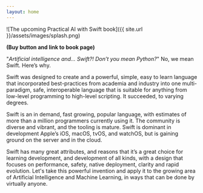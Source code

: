 ```yaml
---
layout: home
---
```


![The upcoming Practical AI with Swift book]({{ site.url }}/assets/images/splash.png)

**(Buy button and link to book page)**

"*Artificial intelligence and… Swift?! Don’t you mean Python?*" No, we mean Swift. Here’s why.

Swift was designed to create and a powerful, simple, easy to learn language that incorporated best-practices from academia and industry into one multi-paradigm, safe, interoperable language that is suitable for anything from low-level programming to high-level scripting. It succeeded, to varying degrees.

Swift is an in demand, fast growing, popular language, with estimates of more than a million programmers currently using it. The community is diverse and vibrant, and the tooling is mature. Swift is dominant in development Apple’s iOS, macOS, tvOS, and watchOS, but is gaining ground on the server and in the cloud.

Swift has many great attributes, and reasons that it’s a great choice for learning development, and development of all kinds, with a design that focuses on performance, safety, native deployment, clarity and rapid evolution. Let's take this powerful invention and apply it to the growing area of Artificial Intelligence and Machine Learning, in ways that can be done by virtually anyone.
